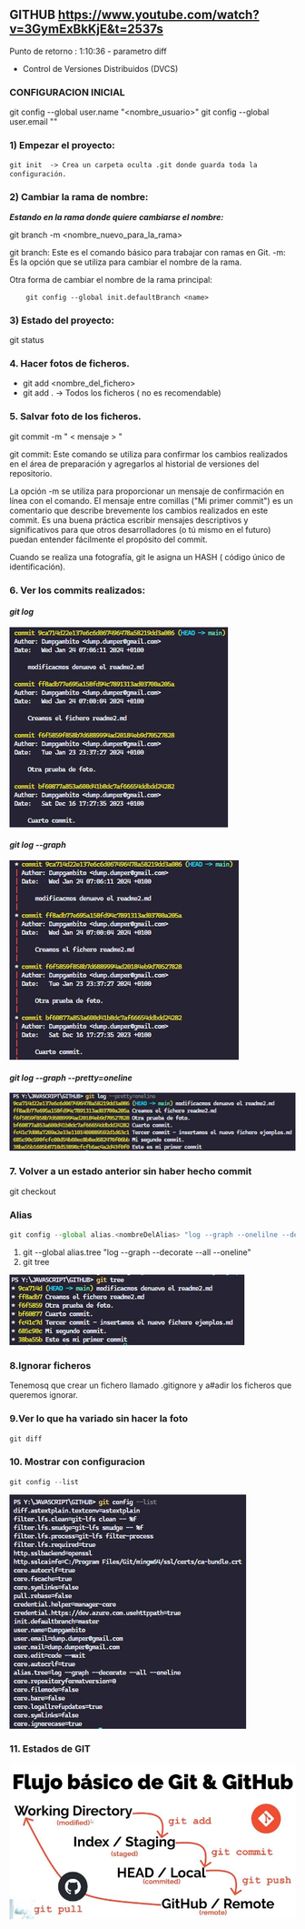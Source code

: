 ## GITHUB https://www.youtube.com/watch?v=3GymExBkKjE&t=2537s

Punto de retorno : 1:10:36 - parametro diff

- Control de Versiones Distribuidos (DVCS)

### **CONFIGURACION INICIAL**

git config --global user.name "<nombre_usuario>"
git config --global user.email "<email>"

### **1) Empezar el proyecto:**

    git init  -> Crea un carpeta oculta .git donde guarda toda la configuración.

### **2) Cambiar la rama de nombre:**

**_Estando en la rama donde quiere cambiarse el nombre:_**

git branch -m <nombre_nuevo_para_la_rama>

git branch: Este es el comando básico para trabajar con ramas en Git.
-m: Es la opción que se utiliza para cambiar el nombre de la rama.

Otra forma de cambiar el nombre de la rama principal:

```terminal
    git config --global init.defaultBranch <name>
```

### **3) Estado del proyecto:**

git status

### **4. Hacer fotos de ficheros.**

- git add <nombre_del_fichero>
- git add . -> Todos los ficheros ( no es recomendable)

### **5. Salvar foto de los ficheros.**

git commit -m " < mensaje > "

git commit: Este comando se utiliza para confirmar los cambios realizados en el área de preparación y agregarlos al historial de versiones del repositorio.

La opción -m se utiliza para proporcionar un mensaje de confirmación en línea con el comando. El mensaje entre comillas ("Mi primer commit") es un comentario que describe brevemente los cambios realizados en este commit. Es una buena práctica escribir mensajes descriptivos y significativos para que otros desarrolladores (o tú mismo en el futuro) puedan entender fácilmente el propósito del commit.

Cuando se realiza una fotografía, git le asigna un HASH ( código único de identificación).

### **6. Ver los commits realizados:**

#### **_git log_**

![imagenGitLog](./images/gitLog.JPG)

#### **_git log --graph_**

![imagenGitLogGraph](./images/gitLogGraph.JPG)

#### **_git log --graph --pretty=oneline_**

![imagenGitPrettyOneline](./images/gitPrettyOneline.JPG)

### **7. Volver a un estado anterior sin haber hecho commit**

git checkout

### **Alias**

```javascript
git config --global alias.<nombreDelAlias> "log --graph --onelilne --decorate --all"
```

1. git --global alias.tree "log --graph --decorate --all --oneline"
2. git tree

![imagenUsoalias](./images/gitAlias.JPG)

### **8.Ignorar ficheros**

Tenemosq que crear un fichero llamado .gitignore y a#adir los ficheros que queremos ignorar.

### **9.Ver lo que ha variado sin hacer la foto**

```javascript
git diff
```

### **10. Mostrar con configuracion**

```javascript
git config --list
```

![captura pantalla git config --list](./images/config__list.JPG)

### **11. Estados de GIT**

![captura Estados de trabajo de GIT](./images/estadosGit.JPG)

